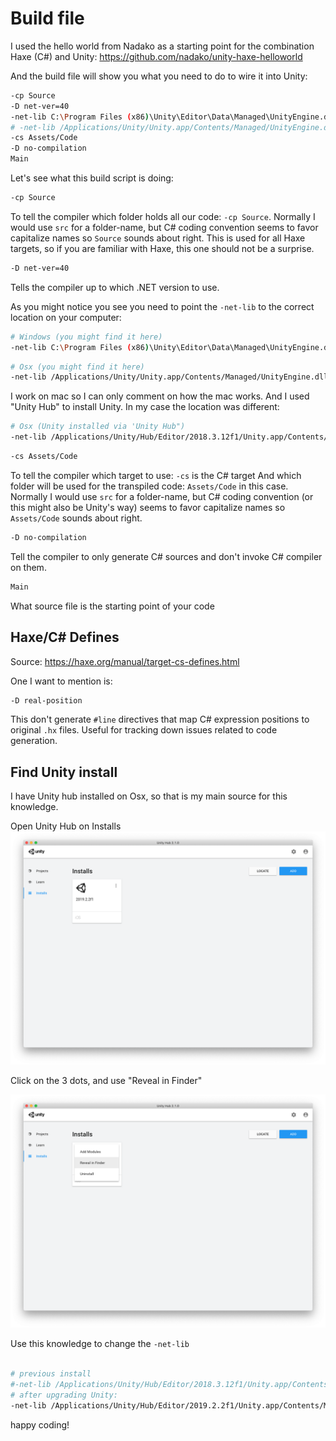 # Build file


I used the hello world from Nadako as a starting point for the combination Haxe (C#) and Unity:
<https://github.com/nadako/unity-haxe-helloworld>


And the build file will show you what you need to do to wire it into Unity:

```bash
-cp Source
-D net-ver=40
-net-lib C:\Program Files (x86)\Unity\Editor\Data\Managed\UnityEngine.dll
# -net-lib /Applications/Unity/Unity.app/Contents/Managed/UnityEngine.dll
-cs Assets/Code
-D no-compilation
Main
```

Let's see what this build script is doing:

```bash
-cp Source
```

To tell the compiler which folder holds all our code: `-cp Source`.
Normally I would use `src` for a folder-name, but C# coding convention seems to favor capitalize names so `Source` sounds about right.
This is used for all Haxe targets, so if you are familiar with Haxe, this one should not be a surprise.


```bash
-D net-ver=40
```

Tells the compiler up to which .NET version to use.



As you might notice you see you need to point the `-net-lib` to the correct location on your computer:

```bash
# Windows (you might find it here)
-net-lib C:\Program Files (x86)\Unity\Editor\Data\Managed\UnityEngine.dll
```

```bash
# Osx (you might find it here)
-net-lib /Applications/Unity/Unity.app/Contents/Managed/UnityEngine.dll
```

I work on mac so I can only comment on how the mac works.
And I used "Unity Hub" to install Unity.
In my case the location was different:

```bash
# Osx (Unity installed via 'Unity Hub")
-net-lib /Applications/Unity/Hub/Editor/2018.3.12f1/Unity.app/Contents/Managed/UnityEngine.dll
```


```bash
-cs Assets/Code
```

To tell the compiler which target to use: `-cs` is the C# target
And which folder will be used for the transpiled code: `Assets/Code` in this case.
Normally I would use `src` for a folder-name, but C# coding convention (or this might also be Unity's way) seems to favor capitalize names so `Assets/Code` sounds about right.




```bash
-D no-compilation
```

Tell the compiler to only generate C# sources and don't invoke C# compiler on them.


```bash
Main
```

What source file is the starting point of your code


## Haxe/C# Defines

Source: <https://haxe.org/manual/target-cs-defines.html>


One I want to mention is:

```bash
-D real-position
```

This don't generate `#line` directives that map C# expression positions to original `.hx` files. Useful for tracking down issues related to code generation.



## Find Unity install

I have Unity hub installed on Osx, so that is my main source for this knowledge.


Open Unity Hub on Installs
![](unity_hub.png)


Click on the 3 dots, and use "Reveal in Finder"

![](unity_hub_install.png)

Use this knowledge to change the `-net-lib`

```bash

# previous install
#-net-lib /Applications/Unity/Hub/Editor/2018.3.12f1/Unity.app/Contents/Managed/UnityEngine.dll
# after upgrading Unity:
-net-lib /Applications/Unity/Hub/Editor/2019.2.2f1/Unity.app/Contents/Managed/UnityEngine.dll
```

happy coding!


